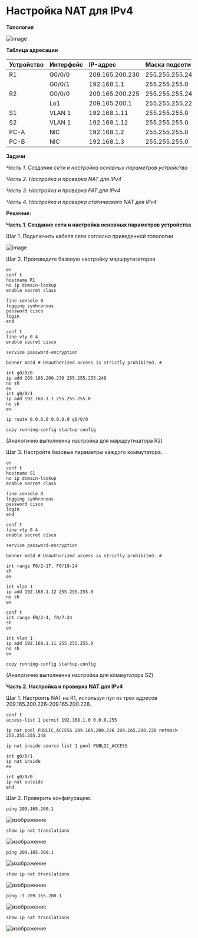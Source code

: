 # Настройка NAT для IPv4

**Топология**

![image](https://user-images.githubusercontent.com/84719218/172834664-09c854df-8c77-4616-af5f-be56c1915278.png)

**Таблица адресации**

| Устройство    | Интерфейс          | IP-адрес                 | Маска подсети   |
| :-------------|:------------------ | :----------------------- |:--------------- |
| R1            | G0/0/0             | 209.165.200.230          | 255.255.255.248 |
|               | G0/0/1             | 192.168.1.1              | 255.255.255.0   |
| R2            | G0/0/0             | 209.165.200.225          | 255.255.255.248 |
|               | Lo1                | 209.165.200.1            | 255.255.255.224 |
| S1            | VLAN 1             | 192.168.1.11             | 255.255.255.0   |
| S2            | VLAN 1             | 192.168.1.12             | 255.255.255.0   |
| PC-A          | NIC                | 192.168.1.2              | 255.255.255.0   |
| PC-B          | NIC                | 192.168.1.3              | 255.255.255.0   |


**Задачи**

*Часть 1. Создание сети и настройка основных параметров устройства*

*Часть 2. Настройка и проверка NAT для IPv4*

*Часть 3. Настройка и проверка PAT для IPv4*

*Часть 4. Настройка и проверка статического NAT для IPv4*

**Решение:**

**Часть 1. Создание сети и настройка основных параметров устройства**

Шаг 1. Подключить кабеля сети согласно приведенной топологии

![image](https://user-images.githubusercontent.com/84719218/172836445-91ec3676-676e-405d-bc43-5040a2e0791c.png)

Шаг 2. Произведите базовую настройку маршрутизаторов

```
en
conf t
hostname R1
no ip domain-lookup
enable secret class
```

```
line console 0
logging synhronous
password cisco
login
end
```

```
conf t
line vty 0 4
enable secret cisco
```

```
service password-encryption
```

```
banner motd # Unauthorized access is strictly prohibited. #
```

```
int g0/0/0
ip add 209.165.200.230 255.255.255.248
no sh
ex
int g0/0/1
ip add 192.168.1.1 255.255.255.0
no sh
ex
```

```
ip route 0.0.0.0 0.0.0.0 g0/0/0
```

```
copy running-config startup-config
```
(Аналогично выполненна настройка для маршрутизатора R2)

Шаг 3. Настройте базовые параметры каждого коммутатора.

```
en
conf t
hostname S1
no ip domain-lookup
enable secret class
```

```
line console 0
logging synhronous
password cisco
login
end
```

```
conf t
line vty 0 4
enable secret cisco
```

```
service password-encryption
```

```
banner motd # Unauthorized access is strictly prohibited. #
```

```
int range F0/2-17, F0/19-24
sh
ex
```

```
int vlan 1
ip add 192.168.1.12 255.255.255.0
no sh
ex
```

```
conf t
int range F0/2-4, f0/7-24
sh
ex
```

```
int vlan 1
ip add 192.168.1.11 255.255.255.0
no sh
ex
```

```
copy running-config startup-config
```
(Аналогично выполненна настройка для коммутатора S2)

**Часть 2. Настройка и проверка NAT для IPv4**

Шаг 1. Настроить NAT на R1, используя пул из трех адресов 209.165.200.226-209.165.200.228. 

```
conf t
access-list 1 permit 192.168.1.0 0.0.0.255
```

```
ip nat pool PUBLIC_ACCESS 209.165.200.226 209.165.200.228 netmask 255.255.255.248 
```

```
ip nat inside source list 1 pool PUBLIC_ACCESS
```

```
int g0/0/1
ip nat inside
ex
```

```
int g0/0/0
ip nat outside
end
```

Шаг 2. Проверить конфигурацию. 

```
ping 209.165.200.1
```

![изображение](https://user-images.githubusercontent.com/84719218/174970978-0b44265d-0360-42c2-8de6-6b73edfc3549.png)

```
show ip nat translations
```

![изображение](https://user-images.githubusercontent.com/84719218/174970794-f6459e61-be5e-48e0-960a-c7993453757f.png)

```
ping 209.165.200.1
```

![изображение](https://user-images.githubusercontent.com/84719218/174971294-01148cdf-188a-42e2-9a53-e15cd4c66e36.png)

```
show ip nat translations
```

![изображение](https://user-images.githubusercontent.com/84719218/174971407-713a2b12-489b-42fb-9613-77debaf136c6.png)

```
ping -t 209.165.200.1
```

![изображение](https://user-images.githubusercontent.com/84719218/174971781-192308ac-85bf-4569-857f-4c4f96f7c405.png)

```
show ip nat translations
```

![изображение](https://user-images.githubusercontent.com/84719218/174972023-8105ca2a-201a-4b97-badd-e8ac1b1c52ed.png)
























































